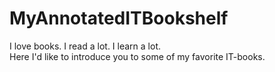 # MyAnnotatedITBookshelf
I love books. I read a lot. I learn a lot.</br>
Here I'd like to introduce you to some of my favorite IT-books.
